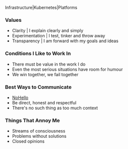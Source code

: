 Infrastructure|Kubernetes|Platforms

### Values

- Clarity | I explain clearly and simply
- Experimentation | I test, tinker and throw away
- Transparency | I am forward with my goals and ideas

### Conditions I Like to Work In

- There must be value in the work I do
- Even the most serious situations have room for humour
- We win together, we fail together

### Best Ways to Communicate

- [NoHello](https://nohello.net/en)
- Be direct, honest and respectful
- There's no such thing as too much context 

### Things That Annoy Me

- Streams of consciousness
- Problems without solutions
- Closed opinions
